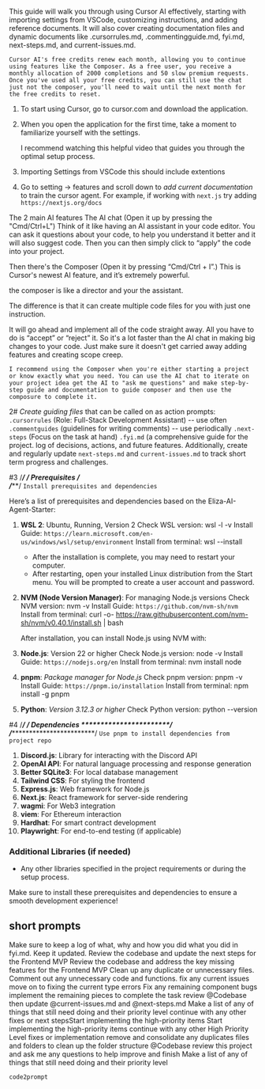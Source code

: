 This guide will walk you through using Cursor AI effectively, starting with importing settings from VSCode, customizing instructions, and adding reference documents. It will also cover creating documentation files and dynamic documents like .cursorrules.md, .commentingguide.md, fyi.md, next-steps.md, and current-issues.md.

    Cursor AI's free credits renew each month, allowing you to continue using features like the Composer. As a free user, you receive a monthly allocation of 2000 completions and 50 slow premium requests. Once you've used all your free credits, you can still use the chat just not the composer, you'll need to wait until the next month for the free credits to reset.

1. To start using Cursor, go to cursor.com and download the application.

2. When you open the application for the first time, take a moment to familiarize yourself with the settings.

    I recommend watching this helpful video that guides you through the optimal setup process.

3. Importing Settings from VSCode this should include extentions

4. Go to setting -> features and scroll down to *add current documentation* to train the cursor agent. 
For example, if working with `next.js` try adding `https://nextjs.org/docs`


The 2 main AI features
The AI chat (Open it up by pressing the "Cmd/Ctrl+L")
Think of it like having an AI assistant in your code editor.
You can ask it questions about your code, to help you understand it better and it will also suggest code. Then you can then simply click to “apply” the code into your project.

Then there's the Composer (Open it by pressing “Cmd/Ctrl + I”.)
This is Cursor's newest AI feature, and it’s extremely powerful.

the composer is like a director and your the assistant.

The difference is that it can create multiple code files for you with just one instruction.

It will go ahead and implement all of the code straight away. All you have to do is “accept” or “reject” it.
So it's a lot faster than the AI chat in making big changes to your code. Just make sure it doesn't get carried away adding features and creating scope creep.

    I recommend using the Composer when you're either starting a project or know exactly what you need. You can use the AI chat to iterate on your project idea get the AI to "ask me questions" and make step-by-step guide and documentation to guide composer and then use the composure to complete it.

2# *Create guiding files* that can be called on as action prompts:
`.cursorrules` (Role: Full-Stack Development Assistant)   -- use often
`.commentguides` (guidelines for writing comments)        -- use periodically 
`.next-steps` (Focus on the task at hand)
`.fyi.md` (a comprehensive guide for the project. log of decisions, actions, and future features. 
Additionally, create and regularly update `next-steps.md` and `current-issues.md` to track short term progress and challenges.

#3  /*************************************************************/
    /************************ Prerequisites **********************/    
    /*************************************************************/
 `Install prerequisites and dependencies`

Here’s a list of prerequisites and dependencies based on the Eliza-AI-Agent-Starter:

1. **WSL 2**: Ubuntu, Running, Version 2 <!-- only If using Windows-->
    Check WSL version:     wsl -l -v 
    Install Guide: `https://learn.microsoft.com/en-us/windows/wsl/setup/environment`
    Install from terminal: wsl --install
    - After the installation is complete, you may need to restart your computer.
    - After restarting, open your installed Linux distribution from the Start menu. You will be prompted to create a user account and password.

2. **NVM (Node Version Manager)**: For managing Node.js versions
    Check NVM version:     nvm -v
    Install Guide:  `https://github.com/nvm-sh/nvm`
    Install from terminal: 
    curl -o- https://raw.githubusercontent.com/nvm-sh/nvm/v0.40.1/install.sh | bash

    After installation, you can install Node.js using NVM with: 

3. **Node.js**: Version 22 or higher
    Check Node.js version:  node -v
    Install Guide:  `https://nodejs.org/en`
    Install from terminal: nvm install node  

4. **pnpm**: *Package manager for Node.js*
    Check pnpm version:     pnpm -v
    Install Guide:  `https://pnpm.io/installation` 
    Install from terminal:  npm install -g pnpm

5. **Python**: *Version 3.12.3 or higher*
    Check Python version:     python --version


#4  /*************************************************************/
    /************************ Dependencies ***********************/    
    /*************************************************************/
 `Use pnpm to install dependencies from project repo`

1. **Discord.js**: Library for interacting with the Discord API
2. **OpenAI API**: For natural language processing and response generation
3. **Better SQLite3**: For local database management
4. **Tailwind CSS**: For styling the frontend
5. **Express.js**: Web framework for Node.js
6. **Next.js**: React framework for server-side rendering
7. **wagmi**: For Web3 integration
8. **viem**: For Ethereum interaction
9. **Hardhat**: For smart contract development
10. **Playwright**: For end-to-end testing (if applicable)

### Additional Libraries (if needed)
- Any other libraries specified in the project requirements or during the setup process.

Make sure to install these prerequisites and dependencies to ensure a smooth development experience!


## short prompts
Make sure to keep a log of what, why and how you did what you did in fyi.md. Keep it updated. 
Review the codebase and update the next steps for the Frontend MVP
Review the codebase and address the key missing features for the Frontend MVP
Clean up any duplicate or unnecessary files. Comment out any unnecessary code and functions. 
fix any current issues
move on to fixing the current type errors
Fix any remaining component bugs
implement the remaining pieces to complete the task
review @Codebase then update @current-issues.md and @next-steps.md
Make a list of any of things that still need doing and their priority level
continue with any other fixes or next stepsStart implementing the high-priority items
Start implementing the high-priority items
continue with any other High Priority Level fixes or implementation
remove and consolidate any duplicates files and folders to clean up the folder structure @Codebase 
review this project and ask me any questions to help improve and finish
Make a list of any of things that still need doing and their priority level

`code2prompt`